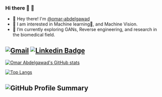 ### Hi there 👋 🧠
- 👋 Hey there! I'm [@omar-abdelgawad](https://www.linkedin.com/in/omar-abdelgawad/)
- 👀 I am interested in Machine learning🤖, and Machine Vision.
- 🌱 I’m currently exploring GANs, Reverse engineering, and research in the biomedical field.

[![Gmail](https://img.shields.io/badge/omar.abdelgawad@ejust.edu.eg-D14836?style=flat-square&logo=gmail&logoColor=white&link=mailto:omar.abdelgawad@ejust.edu.eg)](mailto:omar.abdelgawad@gmail.com)
[![Linkedin Badge](https://img.shields.io/badge/-omarabdelgawad-blue?style=flat-square&logo=Linkedin&logoColor=white&link=https://www.linkedin.com/in/omar-abdelgawad/)](https://www.linkedin.com/in/omar-abdelgawad/)
---


[![Omar Abdelgawad's GitHub stats](https://github-readme-stats.vercel.app/api?username=omar-abdelgawad&theme=transparent&include_all_commits=true&count_private=true)](https://github.com/anuraghazra/github-readme-stats)


[![Top Langs](https://github-readme-stats.vercel.app/api/top-langs/?username=omar-abdelgawad&theme=transparent&hide=Jupyter%20%Notebook&langs_count=8)](https://github.com/anuraghazra/github-readme-stats)



![GitHub Profile Summary](http://github-profile-summary-cards.vercel.app/api/cards/profile-details?username=omar-abdelgawad&theme=transparent) 
---
<!--
**omar-abdelgawad/omar-abdelgawad** is a ✨ _special_ ✨ repository because its `README.md` (this file) appears on your GitHub profile.

Here are some ideas to get you started:

- 🔭 I’m currently working on .
- 👯 I’m looking to collaborate on ...
- 🤔 I’m looking for help with ...
- 💬 Ask me about ...
- 📫 How to reach me: ...
- 😄 Pronouns: ...
- ⚡ Fun fact: ...
-->
